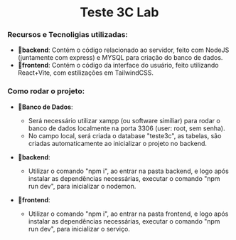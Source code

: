 <h1 align="center"> Teste 3C Lab </h1>

### **Recursos e Tecnoligias utilizadas:**

- 📂**backend**: Contém o código relacionado ao servidor, feito com NodeJS (juntamente com express) e MYSQL para criação do banco de dados.
- 📂**frontend**: Contém o código da interface do usuário, feito utilizando React+Vite, com estilizações em TailwindCSS.

### **Como rodar o projeto:**

- 📂**Banco de Dados**:
    - Será necessário utilizar xampp (ou software similiar) para rodar o banco de dados localmente na porta 3306 (user: root, sem senha).
    - No campo local, será criada o database "teste3c", as tabelas, são criadas automaticamente ao inicializar o projeto no backend.

- 📂**backend**:
    - Utilizar o comando "npm i", ao entrar na pasta backend, e logo após instalar as dependências necessárias, executar o comando "npm run dev", para inicializar o nodemon.
- 📂**frontend**: 
    - Utilizar o comando "npm i", ao entrar na pasta frontend, e logo após instalar as dependências necessárias, executar o comando "npm run dev", para inicializar o serviço.
